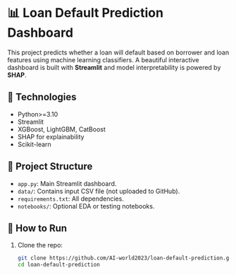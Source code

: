 # 📊 Loan Default Prediction Dashboard

This project predicts whether a loan will default based on borrower and loan features using machine learning classifiers. A beautiful interactive dashboard is built with **Streamlit** and model interpretability is powered by **SHAP**.

## 🔧 Technologies
- Python>=3.10
- Streamlit
- XGBoost, LightGBM, CatBoost
- SHAP for explainability
- Scikit-learn

## 📁 Project Structure
- `app.py`: Main Streamlit dashboard.
- `data/`: Contains input CSV file (not uploaded to GitHub).
- `requirements.txt`: All dependencies.
- `notebooks/`: Optional EDA or testing notebooks.

## 🚀 How to Run

1. Clone the repo:
   ```bash
   git clone https://github.com/AI-world2023/loan-default-prediction.git
   cd loan-default-prediction
